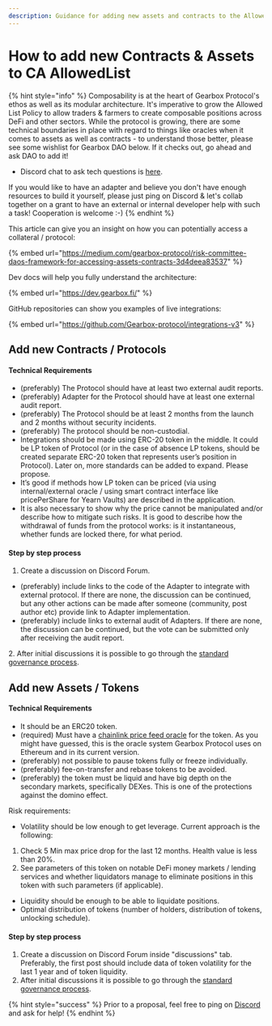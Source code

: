 ```yaml
---
description: Guidance for adding new assets and contracts to the AllowedList.
---
```


# How to add new Contracts & Assets to CA AllowedList

{% hint style="info" %}
Composability is at the heart of Gearbox Protocol's ethos as well as its modular architecture. It's imperative to grow the Allowed List Policy to allow traders & farmers to create composable positions across DeFi and other sectors. While the protocol is growing, there are some technical boundaries in place with regard to things like oracles when it comes to assets as well as contracts - to understand those better, please see some wishlist for Gearbox DAO below. If it checks out, go ahead and ask DAO to add it!&#x20;

* Discord chat to ask tech questions is [here](https://discord.gg/JZgvmaenwn).

If you would like to have an adapter and believe you don't have enough resources to build it yourself, please just ping on Discord & let's collab together on a grant to have an external or internal developer help with such a task! Cooperation is welcome :-)
{% endhint %}

This article can give you an insight on how you can potentially access a collateral / protocol:

{% embed url="https://medium.com/gearbox-protocol/risk-committee-daos-framework-for-accessing-assets-contracts-3d4deea83537" %}

Dev docs will help you fully understand the architecture:

{% embed url="https://dev.gearbox.fi/" %}

GitHub repositories can show you examples of live integrations:

{% embed url="https://github.com/Gearbox-protocol/integrations-v3" %}

## Add new Contracts / Protocols

#### Technical Requirements

* (preferably) The Protocol should have at least two external audit reports.
* (preferably) Adapter for the Protocol should have at least one external audit report.
* (preferably) The Protocol should be at least 2 months from the launch and 2 months without security incidents.
* (preferably) The protocol should be non-custodial.
* Integrations should be made using ERC-20 token in the middle. It could be LP token of Protocol (or in the case of absence LP tokens, should be created separate ERC-20 token that represents user’s position in Protocol). Later on, more standards can be added to expand. Please propose.
* It’s good if methods how LP token can be priced (via using internal/external oracle / using smart contract interface like pricePerShare for Yearn Vaults) are described in the application.
* It is also necessary to show why the price cannot be manipulated and/or describe how to mitigate such risks. It is good to describe how the withdrawal of funds from the protocol works: is it instantaneous, whether funds are locked there, for what period.

#### Step by step process

1. Create a discussion on Discord Forum.

* (preferably) include links to the code of the Adapter to integrate with external protocol. If there are none, the discussion can be continued, but any other actions can be made after someone (community, post author etc) provide link to Adapter implementation.
* (preferably) include links to external audit of Adapters. If there are none, the discussion can be continued, but the vote can be submitted only after receiving the audit report.

2\. After initial discussions it is possible to go through the [standard governance process](../../governance/setup/).

## Add new Assets / Tokens&#x20;

#### Technical Requirements

* It should be an ERC20 token.&#x20;
* (required) Must have a [chainlink price feed oracle](https://docs.chain.link/docs/ethereum-addresses/) for the token. As you might have guessed, this is the oracle system Gearbox Protocol uses on Ethereum and in its current version.
* (preferably) not possible to pause tokens fully or freeze individually.
* (preferably) fee-on-transfer and rebase tokens to be avoided.
* (preferably) the token must be liquid and have big depth on the secondary markets, specifically DEXes. This is one of the protections against the domino effect.

Risk requirements:&#x20;

* Volatility should be low enough to get leverage. Current approach is the following:&#x20;

1. Check 5 Min max price drop for the last 12 months. Health value is less than 20%.&#x20;
2. See parameters of this token on notable DeFi money markets / lending services and whether liquidators manage to eliminate positions in this token with such parameters (if applicable).&#x20;

* Liquidity should be enough to be able to liquidate positions.
* Optimal distribution of tokens (number of holders, distribution of tokens, unlocking schedule).

#### Step by step process

1. Create a discussion on Discord Forum inside "discussions" tab. Preferably, the first post should include data of token volatility for the last 1 year and of token liquidity.&#x20;
2. After initial discussions it is possible to go through the [standard governance process](../../governance/setup/).&#x20;

{% hint style="success" %}
Prior to a proposal, feel free to ping on [Discord](https://discord.gg/JssNVvxscK) and ask for help!
{% endhint %}
